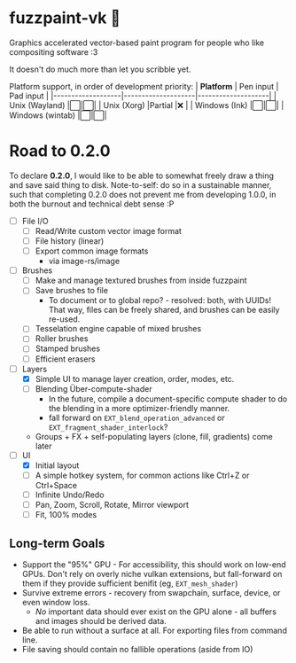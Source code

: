 # fuzzpaint-vk :sheep:

Graphics accelerated vector-based paint program for people who like compositing software :3

It doesn't do much more than let you scribble yet.

Platform support, in order of development priority:
| **Platform**      | Pen input          | Pad input          |
|-------------------|--------------------|--------------------|
| Unix (Wayland)    |:white_large_square:|:white_large_square:|
| Unix (Xorg)       |Partial             |:x:                 |
| Windows (Ink)     |:white_large_square:|:white_large_square:|
| Windows (wintab)  |:white_large_square:|:white_large_square:|

# Road to **0.2.0**
To declare **0.2.0**, I would like to be able to somewhat freely draw a thing and save said thing to disk. Note-to-self: do so in a sustainable manner, such that completing 0.2.0 does not prevent me from developing 1.0.0, in both the burnout and technical debt sense :P

 - [ ] File I/O
   - [ ] Read/Write custom vector image format
   - [ ] File history (linear)
   - [ ] Export common image formats
     - via image-rs/image
 - [ ] Brushes
   - [ ] Make and manage textured brushes from inside fuzzpaint
   - [ ] Save brushes to file
     - To document or to global repo? - resolved: both, with UUIDs! That way, files can be freely shared, and brushes can be easily re-used.
   - [ ] Tesselation engine capable of mixed brushes
   - [ ] Roller brushes
   - [ ] Stamped brushes
   - [ ] Efficient erasers
 - [ ] Layers
   - [X] Simple UI to manage layer creation, order, modes, etc.
   - [ ] Blending Über-compute-shader 
     - In the future, compile a document-specific compute shader to do the blending in a more optimizer-friendly manner.
     - fall forward on `EXT_blend_operation_advanced` or `EXT_fragment_shader_interlock`?
   - Groups + FX + self-populating layers (clone, fill, gradients) come later
 - [ ] UI
   - [X] Initial layout
   - [ ] A simple hotkey system, for common actions like Ctrl+Z or Ctrl+Space
   - [ ] Infinite Undo/Redo
   - [ ] Pan, Zoom, Scroll, Rotate, Mirror viewport
   - [ ] Fit, 100% modes

## Long-term Goals
 * Support the "95%" GPU - For accessibility, this should work on low-end GPUs. Don't rely on overly niche vulkan extensions, but fall-forward on them if they provide sufficient benifit (eg, `EXT_mesh_shader`)
 * Survive extreme errors - recovery from swapchain, surface, device, or even window loss.
   * *No* important data should ever exist on the GPU alone - all buffers and images should be derived data.
 * Be able to run without a surface at all. For exporting files from command line.
 * File saving should contain no fallible operations (aside from IO)